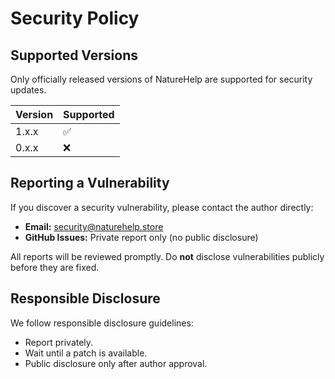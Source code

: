 # Security Policy

## Supported Versions
Only officially released versions of NatureHelp are supported for security updates.

| Version | Supported |
|----------|------------|
| 1.x.x    | ✅          |
| 0.x.x    | ❌          |

## Reporting a Vulnerability
If you discover a security vulnerability, please contact the author directly:

- **Email:** security@naturehelp.store  
- **GitHub Issues:** Private report only (no public disclosure)

All reports will be reviewed promptly. Do **not** disclose vulnerabilities publicly before they are fixed.

## Responsible Disclosure
We follow responsible disclosure guidelines:
- Report privately.
- Wait until a patch is available.
- Public disclosure only after author approval.

